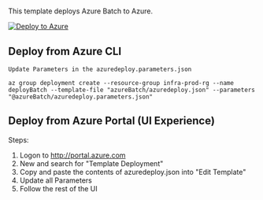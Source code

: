 # <Service Name>

This template deploys Azure Batch to Azure. 

[![Deploy to Azure](http://azuredeploy.net/deploybutton.png)](https://portal.azure.com/#create/Microsoft.Template/uri/https%3A%2F%2Fraw.githubusercontent.com%2FCloudDirect%2FARMLab%2Fmaster%2Ftemplates%2FazureBatch%2Fazuredeploy.json)


## Deploy from Azure CLI

	Update Parameters in the azuredeploy.parameters.json
	
	az group deployment create --resource-group infra-prod-rg --name deployBatch --template-file "azureBatch/azuredeploy.json" --parameters "@azureBatch/azuredeploy.parameters.json"


## Deploy from Azure Portal (UI Experience)

Steps:
1.  Logon to http://portal.azure.com
2.  New and search for "Template Deployment"
3.  Copy and paste the contents of azuredeploy.json into "Edit Template"
4.  Update all Parameters
5.  Follow the rest of the UI
